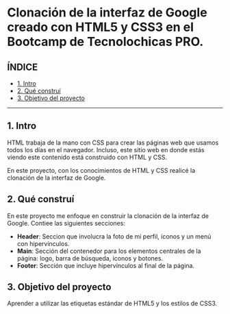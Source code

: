 # Clonación de la interfaz de Google creado con HTML5 y CSS3 en el Bootcamp de Tecnolochicas PRO.

## ÍNDICE

* [1. Intro](https://github.com/estherdsgn/cloninterfazgoogle#1-intro)
* [2. Qué construí](https://github.com/estherdsgn/cloninterfazgoogle#2-qu%C3%A9-constru%C3%AD)
* [3. Objetivo del proyecto](https://github.com/estherdsgn/cloninterfazgoogle#3-objetivo-del-proyecto)

****

## 1. Intro
HTML trabaja de la mano con CSS para crear las páginas web que usamos todos los días en el navegador. Incluso, este sitio web en donde estás viendo este contenido está construido con HTML y CSS. 

En este proyecto, con los conocimientos de HTML y CSS realicé la clonación de la interfaz de Google.

## 2. Qué construí
En este proyecto me enfoque en construir la clonación de la interfaz de Google. 
Contiee las siguientes secciones:

* **Header**: Seccion que involucra la foto de mi perfil, iconos y un menú con hipervínculos.
* **Main**: Sección del contenedor para los elementos centrales de la página: logo, barra de búsqueda, iconos y botones.
* **Footer**: Sección que incluye hipervínculos al final de la página.

## 3. Objetivo del proyecto

Aprender a utilizar las etiquetas estándar de HTML5 y los estilos de CSS3.
